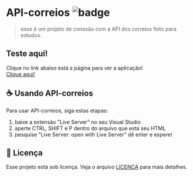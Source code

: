 # API-correios ![badge](https://img.shields.io/badge/license-MIT-sucess)

> esse é um projeto de conexão com a API dos correios feito para estudos.

## Teste aqui!
Clique no link abaixo está a página para ver a aplicação!<br>
<a href="https://api-correios-b6ec5.web.app/">Clique aqui!</a>

## ☕ Usando API-correios

Para usar API-correios, siga estas etapas:

1. baixe a extensão "Live Server" no seu Visual Studio
2. aperte CTRL, SHIFT e P dentro do arquivo que está seu HTML
3. pesquise "Live Server: open with Live Server" dê enter e espere!

## 📝 Licença

Esse projeto está sob licença. Veja o arquivo [LICENÇA](https://github.com/matheus-valentim/API-correios/blob/master/LICENSE) para mais detalhes.

